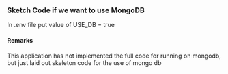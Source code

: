 ### Sketch Code if we want to use MongoDB

In .env file put value of USE_DB = true

#### Remarks

This application has not implemented the full code for running on mongodb, but just laid out skeleton code for the use of mongo db
